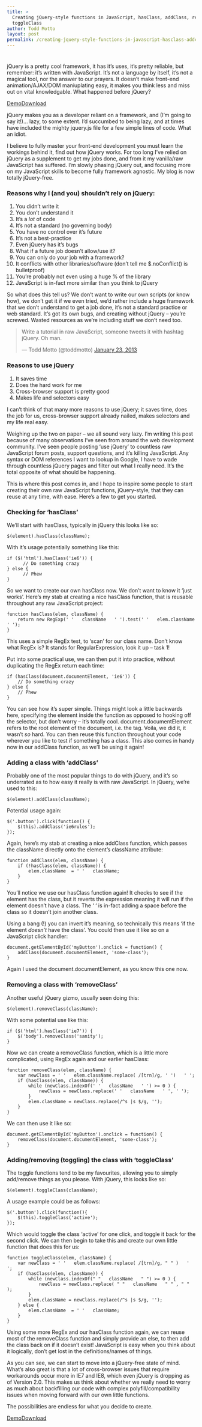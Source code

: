 ```yaml
---
title: >
  Creating jQuery-style functions in JavaScript, hasClass, addClass, removeClass,
  toggleClass
author: Todd Motto
layout: post
permalink: /creating-jquery-style-functions-in-javascript-hasclass-addclass-removeclass-toggleclass
---
```

# 

jQuery is a pretty cool framework, it has it’s uses, it’s pretty reliable, but remember: it’s written with JavaScript. It’s not a language by itself, it’s not a magical tool, nor the answer to our prayers. It doesn’t make front-end animation/AJAX/DOM maniuplating easy, it makes you think less and miss out on vital knowledgable. What happened before jQuery?

[Demo][1][Download][2]

jQuery makes you as a developer reliant on a framework, and (I’m going to say it!)… lazy, to some extent. I’d succumbed to being lazy, and at times have included the mighty jquery.js file for a few simple lines of code. What an idiot.

 [1]: //toddmotto.com/labs/reusable-js
 [2]: //toddmotto.com/zipball.php?file=reusable-js

I believe to fully master your front-end development you must learn the workings behind it, find out how jQuery works. For too long I’ve relied on jQuery as a supplement to get my jobs done, and from it my vanilla/raw JavaScript has suffered. I’m slowly phasing jQuery out, and focusing more on my JavaScript skills to become fully framework agnostic. My blog is now totally jQuery-free.

### Reasons why I (and you) shouldn’t rely on jQuery:

1.  You didn’t write it
2.  You don’t understand it
3.  It’s a *lot* of code
4.  It’s not a standard (no governing body)
5.  You have no control over it’s future
6.  It’s not a best-practice
7.  Even jQuery has it’s bugs
8.  What if a future job doesn’t allow/use it?
9.  You can only do your job with a framework?
10. It conflicts with other libraries/software (don’t tell me $.noConflict() is bulletproof)
11. You’re probably not even using a huge % of the library
12. JavaScript is in-fact more similar than you think to jQuery

So what does this tell us? We don’t want to write our own scripts (or know how), we don’t get it if we even tried, we’d rather include a huge framework that we don’t understand to get a job done, it’s not a standard practice or web standard. It’s got its own bugs, and creating without jQuery – you’re screwed. Wasted resources as we’re including stuff we don’t need too.

> Write a tutorial in raw JavaScript, someone tweets it with hashtag jQuery. Oh man.
> 
> — Todd Motto (@toddmotto) [January 23, 2013][3]

 [3]: //twitter.com/toddmotto/status/294030356619870208

### Reasons to use jQuery

1.  It saves time
2.  Does the hard work for me
3.  Cross-browser support is pretty good
4.  Makes life and selectors easy

I can’t think of that many more reasons to use jQuery; it saves time, does the job for us, cross-browser support already nailed, makes selectors and my life real easy.

Weighing up the two on paper – we all sound very lazy. I’m writing this post because of many observations I’ve seen from around the web development community. I’ve seen people posting ‘use jQuery’ to countless raw JavaScript forum posts, support questions, and it’s killing JavaScript. Any syntax or DOM references I want to lookup in Google, I have to wade through countless jQuery pages and filter out what I really need. It’s the total opposite of what should be happening.

This is where this post comes in, and I hope to inspire some people to start creating their own raw JavaScript functions, jQuery-style, that they can reuse at any time, with ease. Here’s a few to get you started.

### Checking for ‘hasClass’

We’ll start with hasClass, typically in jQuery this looks like so:

    $(element).hasClass(className);

With it’s usage potentially something like this:

    if ($('html').hasClass('ie6')) {
          // Do something crazy
    } else {
          // Phew
    }

So we want to create our own hasClass now. We don’t want to know it ‘just works’. Here’s my stab at creating a nice hasClass function, that is reusable throughout any raw JavaScript project:

    function hasClass(elem, className) {
    	return new RegExp(' '   className   ' ').test(' '   elem.className   ' ');
    }

This uses a simple RegEx test, to ‘scan’ for our class name. Don’t know what RegEx is? It stands for RegularExpression, look it up – task 1!

Put into some practical use, we can then put it into practice, without duplicating the RegEx return each time:

    if (hasClass(document.documentElement, 'ie6')) {
    	// Do something crazy
    } else {
    	// Phew
    }

You can see how it’s super simple. Things might look a little backwards here, specifying the element inside the function as opposed to hooking off the selector, but don’t worry – it’s totally cool. document.documentElement refers to the root element of the document, i.e. the  tag. Voila, we did it, it wasn’t *so* hard. You can then reuse this function throughout your code wherever you like to test if something has a class. This also comes in handy now in our addClass function, as we’ll be using it again!

### Adding a class with ‘addClass’

Probably one of the most popular things to do with jQuery, and it’s so underrated as to how easy it really is with raw JavaScript. In jQuery, we’re used to this:

    $(element).addClass(className);

Potential usage again:

    $('.button').click(function() {
    	$(this).addClass('ie6rules');
    });

Again, here’s my stab at creating a nice addClass function, which passes the className directly onto the element’s className attribute:

    function addClass(elem, className) {
    	if (!hasClass(elem, className)) {
    		elem.className  = ' '   className;
    	}
    }

You’ll notice we use our hasClass function again! It checks to see if the element has the class, but it reverts the expression meaning it will run if the element doesn’t have a class. The ‘ ‘ is in-fact adding a space before the class so it doesn’t join another class.

Using a bang (!) you can invert it’s meaning, so technically this means ‘if the element *doesn’t* have the class’. You could then use it like so on a JavaScript click handler:

    document.getElementById('myButton').onclick = function() {
    	addClass(document.documentElement, 'some-class');
    }

Again I used the document.documentElement, as you know this one now.

### Removing a class with ‘removeClass’

Another useful jQuery gizmo, usually seen doing this:

    $(element).removeClass(className);

With some potential use like this:

    if ($('html').hasClass('ie7')) {
    	$('body').removeClass('sanity');
    }

Now we can create a removeClass function, which is a little more complicated, using RegEx again and our earlier hasClass:

    function removeClass(elem, className) {
    	var newClass = ' '   elem.className.replace( /[trn]/g, ' ')   ' ';
    	if (hasClass(elem, className)) {
            while (newClass.indexOf(' '   className   ' ') >= 0 ) {
                newClass = newClass.replace(' '   className   ' ', ' ');
            }
            elem.className = newClass.replace(/^s |s $/g, '');
        }
    }

We can then use it like so:

    document.getElementById('myButton').onclick = function() {
    	removeClass(document.documentElement, 'some-class');
    }

### Adding/removing (toggling) the class with ‘toggleClass’

The toggle functions tend to be my favourites, allowing you to simply add/remove things as you please. With jQuery, this looks like so:

    $(element).toggleClass(className);

A usage example could be as follows:

    $('.button').click(function(){
    	$(this).toggleClass('active');
    });

Which would toggle the class ‘active’ for one click, and toggle it back for the second click. We can then begin to take this and create our own little function that does this for us:

    function toggleClass(elem, className) {
    	var newClass = ' '   elem.className.replace( /[trn]/g, " " )   ' ';
        if (hasClass(elem, className)) {
            while (newClass.indexOf(" "   className   " ") >= 0 ) {
                newClass = newClass.replace( " "   className   " " , " " );
            }
            elem.className = newClass.replace(/^s |s $/g, '');
        } else {
            elem.className  = ' '   className;
        }
    }

Using some more RegEx and our hasClass function again, we can reuse most of the removeClass function and simply provide an else, to then add the class back on if it doesn’t exist! JavaScript is easy when you think about it logically, don’t get lost in the definitions/names of things.

As you can see, we can start to move into a jQuery-free state of mind. What’s also great is that a lot of cross-browser issues that require workarounds occur more in IE7 and IE8, which even jQuery is dropping as of Version 2.0. This makes us think about whether we really need to worry as much about backfilling our code with complex polyfill/compatibility issues when moving forward with our own little functions.

The possibilities are endless for what you decide to create.

[Demo][1][Download][2]